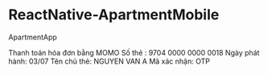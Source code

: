 # ReactNative-ApartmentMobile
ApartmentApp

Thanh toán hóa đơn bằng MOMO
Số thẻ : 9704 0000 0000 0018
Ngày phát hành: 03/07
Tên chủ thẻ: NGUYEN VAN A
Mã xác nhận: OTP
